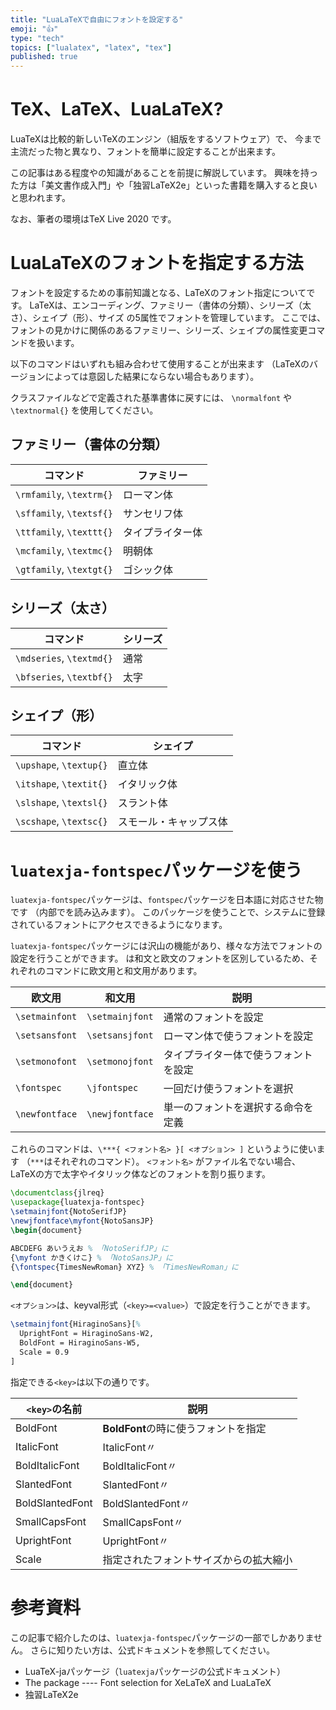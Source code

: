 ```yaml
---
title: "LuaLaTeXで自由にフォントを設定する"
emoji: "👍"
type: "tech"
topics: ["lualatex", "latex", "tex"]
published: true
---
```


# TeX、LaTeX、LuaLaTeX?

LuaTeXは比較的新しいTeXのエンジン（組版をするソフトウェア）で、
今まで主流だった物と異なり、フォントを簡単に設定することが出来ます。

この記事はある程度やの知識があることを前提に解説しています。
興味を持った方は「美文書作成入門」や「独習LaTeX2e」といった書籍を購入すると良いと思われます。

なお、筆者の環境はTeX Live 2020 です。

# LuaLaTeXのフォントを指定する方法

フォントを設定するための事前知識となる、LaTeXのフォント指定についてです。
LaTeXは、エンコーディング、ファミリー（書体の分類）、シリーズ（太さ）、シェイプ（形）、サイズ
の5属性でフォントを管理しています。
ここでは、フォントの見かけに関係のあるファミリー、シリーズ、シェイプの属性変更コマンドを扱います。

以下のコマンドはいずれも組み合わせて使用することが出来ます
（LaTeXのバージョンによっては意図した結果にならない場合もあります）。

クラスファイルなどで定義された基準書体に戻すには、 `\normalfont` や
`\textnormal{}` を使用してください。

## ファミリー（書体の分類）

コマンド | ファミリー
--- | ---
`\rmfamily`, `\textrm{}` | ローマン体
`\sffamily`, `\textsf{}` | サンセリフ体
`\ttfamily`, `\texttt{}` | タイプライター体
`\mcfamily`, `\textmc{}` | 明朝体
`\gtfamily`, `\textgt{}` | ゴシック体

## シリーズ（太さ）

コマンド | シリーズ
--- | ---
`\mdseries`, `\textmd{}` | 通常
`\bfseries`, `\textbf{}` | 太字

## シェイプ（形）

コマンド | シェイプ
--- | ---
`\upshape`, `\textup{}` | 直立体
`\itshape`, `\textit{}` | イタリック体
`\slshape`, `\textsl{}` | スラント体
`\scshape`, `\textsc{}` | スモール・キャップス体

# `luatexja-fontspec`パッケージを使う

`luatexja-fontspec`パッケージは、`fontspec`パッケージを日本語に対応させた物です
（内部でを読み込みます）。
このパッケージを使うことで、システムに登録されているフォントにアクセスできるようになります。

`luatexja-fontspec`パッケージには沢山の機能があり、様々な方法でフォントの設定を行うことができます。
は和文と欧文のフォントを区別しているため、それぞれのコマンドに欧文用と和文用があります。

欧文用 | 和文用 | 説明
--- | --- | ---
`\setmainfont` | `\setmainjfont` | 通常のフォントを設定
`\setsansfont` | `\setsansjfont` | ローマン体で使うフォントを設定
`\setmonofont` | `\setmonojfont` | タイプライター体で使うフォントを設定
`\fontspec`    | `\jfontspec`    | 一回だけ使うフォントを選択
`\newfontface` | `\newjfontface` | 単一のフォントを選択する命令を定義

これらのコマンドは、`\***{ <フォント名> }[ <オプション> ]`
というように使います （`***`はそれぞれのコマンド）。 `<フォント名>`
がファイル名でない場合、LaTeXの方で太字やイタリック体などのフォントを割り振ります。

```latex
\documentclass{jlreq}
\usepackage{luatexja-fontspec}
\setmainjfont{NotoSerifJP}
\newjfontface\myfont{NotoSansJP}
\begin{document}

ABCDEFG あいうえお % 「NotoSerifJP」に
{\myfont かきくけこ} % 「NotoSansJP」に
{\fontspec{TimesNewRoman} XYZ} % 「TimesNewRoman」に

\end{document}
```

`<オプション>`は、keyval形式（`<key>=<value>`）で設定を行うことができます。

```latex
\setmainjfont{HiraginoSans}[%
  UprightFont = HiraginoSans-W2,
  BoldFont = HiraginoSans-W5,
  Scale = 0.9
]
```

指定できる`<key>`は以下の通りです。

`<key>`の名前 | 説明
--- | ---
BoldFont        | **BoldFont**の時に使うフォントを指定
ItalicFont      | ItalicFont〃
BoldItalicFont  | BoldItalicFont〃
SlantedFont     | SlantedFont〃
BoldSlantedFont | BoldSlantedFont〃
SmallCapsFont   | SmallCapsFont〃
UprightFont     | UprightFont〃
Scale           | 指定されたフォントサイズからの拡大縮小

# 参考資料

この記事で紹介したのは、`luatexja-fontspec`パッケージの一部でしかありません。
さらに知りたい方は、公式ドキュメントを参照してください。

- LuaTeX-jaパッケージ（`luatexja`パッケージの公式ドキュメント）
- The package ---- Font selection for XeLaTeX and LuaLaTeX
- 独習LaTeX2e